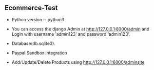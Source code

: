 ## Ecommerce-Test

- Python version :- python3

- You can access the django Admin at http://127.0.0.1:8000/admin and Login with username 'admin123' and password 'admin123'.

- Database(db.sqlite3).

- Paypal Sandbox Integration

- Add/Update/Delete Products using http://127.0.0.1:8000/adminsite

